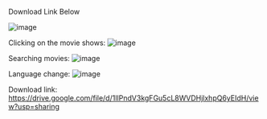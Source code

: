 Download Link Below


![image](https://user-images.githubusercontent.com/42685801/211488705-a78bd36b-aa90-4ef4-9108-d7506f016fec.png)

Clicking on the movie shows:
![image](https://user-images.githubusercontent.com/42685801/211951698-39579ef9-0025-41a5-b98d-602f3713d4aa.png)

Searching movies:
![image](https://user-images.githubusercontent.com/42685801/211489090-b7580653-f7ed-4e29-9e25-bac127c5359e.png)

Language change:
![image](https://user-images.githubusercontent.com/42685801/211951758-b5046f31-19d1-42ed-915e-e43d222075e2.png)

Download link: https://drive.google.com/file/d/1lIPndV3kgFGu5cL8WVDHjlxhpQ6yEIdH/view?usp=sharing
